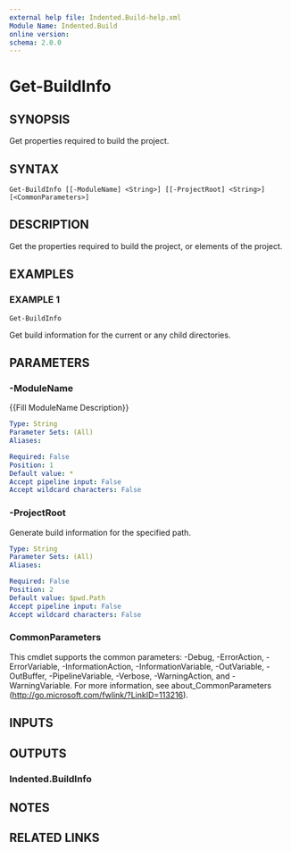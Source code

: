 ```yaml
---
external help file: Indented.Build-help.xml
Module Name: Indented.Build
online version:
schema: 2.0.0
---
```


# Get-BuildInfo

## SYNOPSIS
Get properties required to build the project.

## SYNTAX

```
Get-BuildInfo [[-ModuleName] <String>] [[-ProjectRoot] <String>] [<CommonParameters>]
```

## DESCRIPTION
Get the properties required to build the project, or elements of the project.

## EXAMPLES

### EXAMPLE 1
```
Get-BuildInfo
```

Get build information for the current or any child directories.

## PARAMETERS

### -ModuleName
{{Fill ModuleName Description}}

```yaml
Type: String
Parameter Sets: (All)
Aliases:

Required: False
Position: 1
Default value: *
Accept pipeline input: False
Accept wildcard characters: False
```

### -ProjectRoot
Generate build information for the specified path.

```yaml
Type: String
Parameter Sets: (All)
Aliases:

Required: False
Position: 2
Default value: $pwd.Path
Accept pipeline input: False
Accept wildcard characters: False
```

### CommonParameters
This cmdlet supports the common parameters: -Debug, -ErrorAction, -ErrorVariable, -InformationAction, -InformationVariable, -OutVariable, -OutBuffer, -PipelineVariable, -Verbose, -WarningAction, and -WarningVariable.
For more information, see about_CommonParameters (http://go.microsoft.com/fwlink/?LinkID=113216).

## INPUTS

## OUTPUTS

### Indented.BuildInfo
## NOTES

## RELATED LINKS
